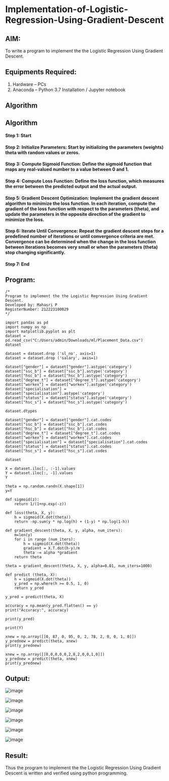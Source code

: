 # Implementation-of-Logistic-Regression-Using-Gradient-Descent

## AIM:
To write a program to implement the the Logistic Regression Using Gradient Descent.

## Equipments Required:
1. Hardware – PCs
2. Anaconda – Python 3.7 Installation / Jupyter notebook

## Algorithm
## Algorithm
#### Step 1: Start
#### Step 2: Initialize Parameters: Start by initializing the parameters (weights) theta with random values or zeros.
#### Step 3: Compute Sigmoid Function: Define the sigmoid function that maps any real-valued number to a value between 0 and 1.
#### Step 4: Compute Loss Function: Define the loss function, which measures the error between the predicted output and the actual output.
#### Step 5: Gradient Descent Optimization: Implement the gradient descent algorithm to minimize the loss function. In each iteration, compute the gradient of the loss function with respect to the parameters (theta), and update the parameters in the opposite direction of the gradient to minimize the loss.
#### Step 6: Iterate Until Convergence: Repeat the gradient descent steps for a predefined number of iterations or until convergence criteria are met. Convergence can be determined when the change in the loss function between iterations becomes very small or when the parameters (theta) stop changing significantly.
#### Step 7: End
## Program:
```
/*
Program to implement the the Logistic Regression Using Gradient Descent.
Developed by: Mahasri P
RegisterNumber: 212223100029
*/
```
```
import pandas as pd
import numpy as np
import matplotlib.pyplot as plt
dataset = pd.read_csv("C:/Users/admin/Downloads/ml/Placement_Data.csv")
dataset

dataset = dataset.drop ('sl_no', axis=1)
dataset = dataset.drop ('salary', axis=1)

dataset["gender"] = dataset["gender"].astype('category')
dataset["ssc_b"] = dataset["ssc_b"].astype('category')
dataset["hsc_b"] = dataset["hsc_b"].astype('category')
dataset["degree_t"] = dataset["degree_t"].astype('category')
dataset["workex"] = dataset["workex"].astype('category')
dataset["specialisation"] = dataset["specialisation"].astype('category')
dataset["status"] = dataset["status"].astype('category')
dataset["hsc_s"] = dataset["hsc_s"].astype('category')

dataset.dtypes

dataset["gender"] = dataset["gender"].cat.codes
dataset["ssc_b"] = dataset["ssc_b"].cat.codes
dataset["hsc_b"] = dataset["hsc_b"].cat.codes
dataset["degree_t"] = dataset["degree_t"].cat.codes
dataset["workex"] = dataset["workex"].cat.codes
dataset["specialisation"] = dataset["specialisation"].cat.codes
dataset["status"] = dataset["status"].cat.codes
dataset["hsc_s"] = dataset["hsc_s"].cat.codes

dataset

X = dataset.iloc[:, :-1].values
Y = dataset.iloc[:, -1].values
Y

theta = np.random.randn(X.shape[1])
y=Y

def sigmoid(z):
    return 1/(1+np.exp(-z))

def loss(theta, X, y):
    h = sigmoid(X.dot(theta))
    return -np.sum(y * np.log(h) + (1-y) * np.log(1-h))

def gradient_descent(theta, X, y, alpha, num_iters):
    m=len(y)
    for i in range (num_iters):
        h = sigmoid(X.dot(theta))
        gradient = X.T.dot(h-y)/m
        theta -= alpha *gradient
    return theta

theta = gradient_descent(theta, X, y, alpha=0.01, num_iters=1000)

def predict (theta, X):
    h = sigmoid(X.dot(theta))
    y_pred = np.where(h >= 0.5, 1, 0)
    return y_pred

y_pred = predict(theta, X)

accuracy = np.mean(y_pred.flatten() == y)
print("Accuracy:", accuracy)

print(y_pred)

print(Y)

xnew = np.array([[0, 87, 0, 95, 0, 2, 78, 2, 0, 0, 1, 0]])
y_prednew = predict(theta, xnew)
print(y_prednew)

xnew = np.array([[0,0,0,0,0,2,8,2,0,0,1,0]])
y_prednew = predict(theta, xnew)
print(y_prednew)
```

## Output:

![image](https://github.com/Sajetha13/-Implementation-of-Logistic-Regression-Using-Gradient-Descent/assets/138849316/487464d9-5c6a-43d2-95cf-09785244bce9)

![image](https://github.com/Sajetha13/-Implementation-of-Logistic-Regression-Using-Gradient-Descent/assets/138849316/02d7d733-e076-4c9d-bf4a-2b5dc66cc112)

![image](https://github.com/Sajetha13/-Implementation-of-Logistic-Regression-Using-Gradient-Descent/assets/138849316/4b0578b0-97b6-4be9-8298-2c99e3232d04)

![image](https://github.com/Sajetha13/-Implementation-of-Logistic-Regression-Using-Gradient-Descent/assets/138849316/537d5750-5fdd-4b4d-92b2-3b5d7e66c02c)

![image](https://github.com/Sajetha13/-Implementation-of-Logistic-Regression-Using-Gradient-Descent/assets/138849316/cc068f05-db27-48a0-9690-801a6cf33e4a)

![image](https://github.com/Sajetha13/-Implementation-of-Logistic-Regression-Using-Gradient-Descent/assets/138849316/47683fbf-7aec-44e0-ac5b-3d61fe983dd3)



## Result:
Thus the program to implement the the Logistic Regression Using Gradient Descent is written and verified using python programming.

